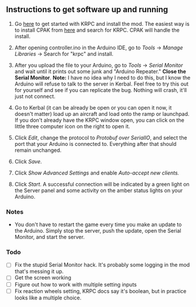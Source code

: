 ## Instructions to get software up and running

1. Go [here](https://krpc.github.io/krpc/getting-started.html) to get started with KRPC and install the mod. The easiest way is to install CPAK from [here](https://forum.kerbalspaceprogram.com/index.php?/topic/90246-the-comprehensive-kerbal-archive-network-ckan-package-manager-v1180-19-june-2016/) and search for KRPC. CPAK will handle the install.

2. After opening controller.ino in the Arduino IDE, go to *Tools* -> *Manage Libraries* -> Search for "krpc" and install.

3. After you upload the file to your Arduino, go to *Tools* -> *Serial Monitor* and wait until it prints out some junk and "Arduino Repeater." **Close the Serial Monitor**. **Note:** I have no idea why I need to do this, but I know the Arduino will refuse to talk to the server in Kerbal. Feel free to try this out for yourself and see if you can replicate the bug. Nothing will crash, it'll just not connect.

4. Go to Kerbal (it can be already be open or you can open it now, it doesn't matter) load up an aircraft and load onto the ramp or launchpad. If you don't already have the KRPC window open, you can click on the little three computer icon on the right to open it.

5. Click *Edit*, change the protocol to *Protobuf over SerialIO*, and select the port that your Arduino is connected to. Everything after that should remain unchanged.

6. Click *Save*.

7. Click *Show Advanced Settings* and enable *Auto-accept new clients.*

8. Click *Start*. A successful connection will be indicated by a green light on the Server panel and some activity on the amber status lights on your Arduino.

### Notes

- You don't have to restart the game every time you make an update to the Arduino. Simply stop the server, push the update, open the Serial Monitor, and start the server.

### Todo

- [ ] Fix the stupid Serial Monitor hack. It's probably some logging in the mod that's messing it up.
- [ ] Get the screen working
- [ ] Figure out how to work with multiple setting inputs
- [ ] Fix reaction wheels setting, KRPC docs say it's boolean, but in practice looks like a multiple choice.
